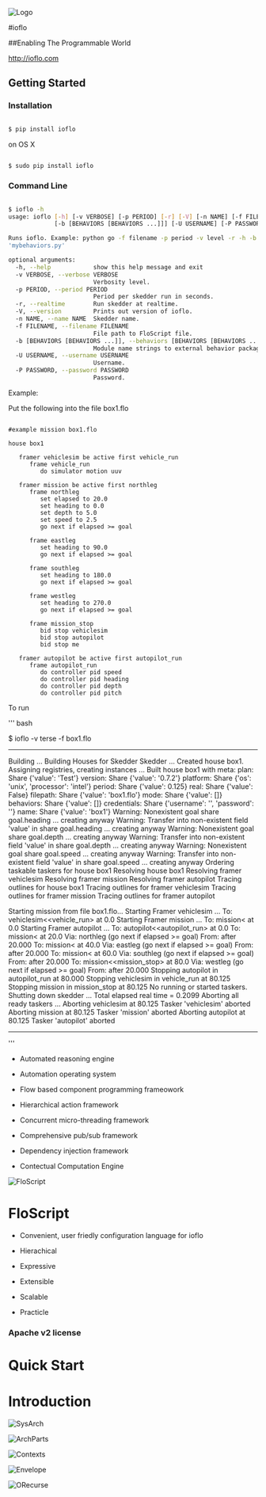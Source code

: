 
![Logo](docs/images/ioflo_logo.png?raw=true)

#ioflo

##Enabling The Programmable World

http://ioflo.com

## Getting Started

### Installation

``` bash

$ pip install ioflo


```

on OS X

``` bash

$ sudo pip install ioflo


```

### Command Line
``` bash

$ ioflo -h
usage: ioflo [-h] [-v VERBOSE] [-p PERIOD] [-r] [-V] [-n NAME] [-f FILENAME]
             [-b [BEHAVIORS [BEHAVIORS ...]]] [-U USERNAME] [-P PASSWORD]

Runs ioflo. Example: python go -f filename -p period -v level -r -h -b
'mybehaviors.py'

optional arguments:
  -h, --help            show this help message and exit
  -v VERBOSE, --verbose VERBOSE
                        Verbosity level.
  -p PERIOD, --period PERIOD
                        Period per skedder run in seconds.
  -r, --realtime        Run skedder at realtime.
  -V, --version         Prints out version of ioflo.
  -n NAME, --name NAME  Skedder name.
  -f FILENAME, --filename FILENAME
                        File path to FloScript file.
  -b [BEHAVIORS [BEHAVIORS ...]], --behaviors [BEHAVIORS [BEHAVIORS ...]]
                        Module name strings to external behavior packages.
  -U USERNAME, --username USERNAME
                        Username.
  -P PASSWORD, --password PASSWORD
                        Password.


```

Example:

Put the following  into the file box1.flo

``` text

#example mission box1.flo

house box1

   framer vehiclesim be active first vehicle_run
      frame vehicle_run
         do simulator motion uuv
   
   framer mission be active first northleg
      frame northleg
         set elapsed to 20.0
         set heading to 0.0
         set depth to 5.0
         set speed to 2.5
         go next if elapsed >= goal
      
      frame eastleg
         set heading to 90.0
         go next if elapsed >= goal
      
      frame southleg
         set heading to 180.0
         go next if elapsed >= goal
      
      frame westleg
         set heading to 270.0
         go next if elapsed >= goal
      
      frame mission_stop  
         bid stop vehiclesim
         bid stop autopilot
         bid stop me
   
   framer autopilot be active first autopilot_run
      frame autopilot_run
         do controller pid speed
         do controller pid heading
         do controller pid depth
         do controller pid pitch

```

To run

''' bash


$ ioflo -v terse -f box1.flo

----------------------
Building ...
Building Houses for Skedder Skedder ...
   Created house box1. Assigning registries, creating instances ...
   Built house box1 with meta:
       plan: Share {'value': 'Test'}
       version: Share {'value': '0.7.2'}
       platform: Share {'os': 'unix', 'processor': 'intel'}
       period: Share {'value': 0.125}
       real: Share {'value': False}
       filepath: Share {'value': 'box1.flo'}
       mode: Share {'value': []}
       behaviors: Share {'value': []}
       credentials: Share {'username': '', 'password': ''}
       name: Share {'value': 'box1'}
     Warning: Nonexistent goal share goal.heading ... creating anyway
     Warning: Transfer into non-existent field 'value' in share goal.heading ... creating anyway
     Warning: Nonexistent goal share goal.depth ... creating anyway
     Warning: Transfer into non-existent field 'value' in share goal.depth ... creating anyway
     Warning: Nonexistent goal share goal.speed ... creating anyway
     Warning: Transfer into non-existent field 'value' in share goal.speed ... creating anyway
   Ordering taskable taskers for house box1
   Resolving house box1
     Resolving framer vehiclesim
     Resolving framer mission
     Resolving framer autopilot
   Tracing outlines for house box1
     Tracing outlines for framer vehiclesim
     Tracing outlines for framer mission
     Tracing outlines for framer autopilot


Starting mission from file box1.flo...
   Starting Framer vehiclesim ...
To: vehiclesim<<vehicle_run> at 0.0
   Starting Framer mission ...
To: mission<<northleg> at 0.0
   Starting Framer autopilot ...
To: autopilot<<autopilot_run> at 0.0
To: mission<<eastleg> at 20.0 Via: northleg (go next if elapsed >= goal) From: <northleg> after 20.000
To: mission<<southleg> at 40.0 Via: eastleg (go next if elapsed >= goal) From: <eastleg> after 20.000
To: mission<<westleg> at 60.0 Via: southleg (go next if elapsed >= goal) From: <southleg> after 20.000
To: mission<<mission_stop> at 80.0 Via: westleg (go next if elapsed >= goal) From: <westleg> after 20.000
   Stopping autopilot in autopilot_run at 80.000
   Stopping vehiclesim in vehicle_run at 80.125
   Stopping mission in mission_stop at 80.125
No running or started taskers. Shutting down skedder ...
Total elapsed real time = 0.2099
Aborting all ready taskers ...
   Aborting vehiclesim at 80.125
       Tasker 'vehiclesim' aborted
   Aborting mission at 80.125
       Tasker 'mission' aborted
   Aborting autopilot at 80.125
       Tasker 'autopilot' aborted

----------------------


'''


* Automated reasoning engine

* Automation operating system

* Flow based component programming frameowork

* Hierarchical action framework

* Concurrent micro-threading framework

* Comprehensive pub/sub framework

* Dependency injection framework

* Contectual Computation Engine




![FloScript](docs/images/floscript_logo.png?raw=true)

# FloScript

* Convenient, user friedly configuration language for ioflo

* Hierachical

* Expressive

* Extensible

* Scalable

* Practicle


### Apache v2 license

# Quick Start


# Introduction


![SysArch](docs/images/IofloSysArch.png?raw=true)

![ArchParts](docs/images/IofloArchParts.png?raw=true)

![Contexts](docs/images/IofloContexts.png?raw=true)

![Envelope](docs/images/IofloReliableEnvelope.png?raw=true)





![ORecurse](docs/images/ioflo_o_recurse.png?raw=true)

